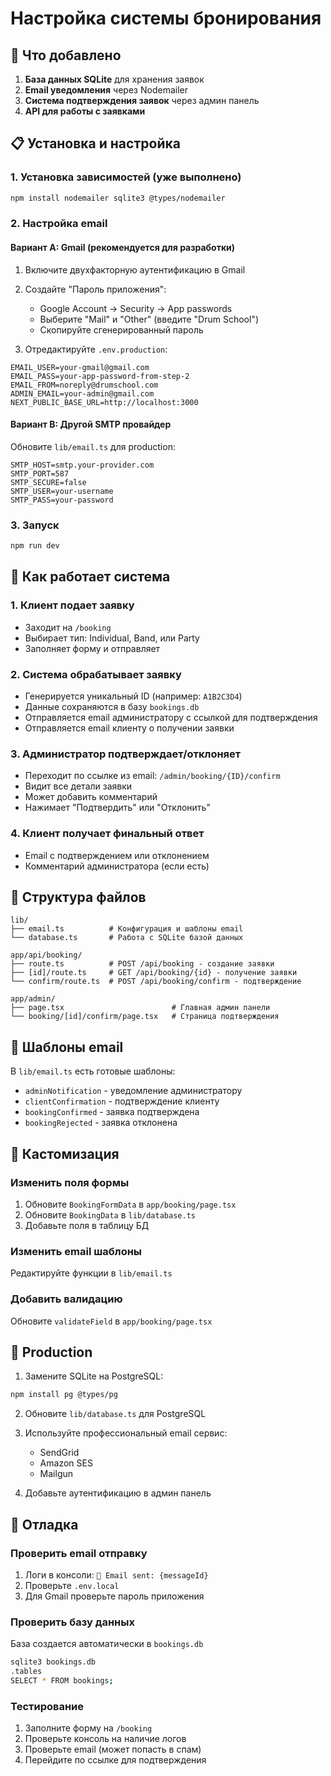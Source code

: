 # Настройка системы бронирования

## 🚀 Что добавлено

1. **База данных SQLite** для хранения заявок
2. **Email уведомления** через Nodemailer
3. **Система подтверждения заявок** через админ панель
4. **API для работы с заявками**

## 📋 Установка и настройка

### 1. Установка зависимостей (уже выполнено)
```bash
npm install nodemailer sqlite3 @types/nodemailer
```

### 2. Настройка email

#### Вариант A: Gmail (рекомендуется для разработки)

1. Включите двухфакторную аутентификацию в Gmail
2. Создайте "Пароль приложения":
   - Google Account → Security → App passwords
   - Выберите "Mail" и "Other" (введите "Drum School")
   - Скопируйте сгенерированный пароль

3. Отредактируйте `.env.production`:
```env
EMAIL_USER=your-gmail@gmail.com
EMAIL_PASS=your-app-password-from-step-2
EMAIL_FROM=noreply@drumschool.com
ADMIN_EMAIL=your-admin@gmail.com
NEXT_PUBLIC_BASE_URL=http://localhost:3000
```

#### Вариант B: Другой SMTP провайдер

Обновите `lib/email.ts` для production:
```env
SMTP_HOST=smtp.your-provider.com
SMTP_PORT=587
SMTP_SECURE=false
SMTP_USER=your-username
SMTP_PASS=your-password
```

### 3. Запуск

```bash
npm run dev
```

## 🎯 Как работает система

### 1. Клиент подает заявку
- Заходит на `/booking`
- Выбирает тип: Individual, Band, или Party
- Заполняет форму и отправляет

### 2. Система обрабатывает заявку
- Генерируется уникальный ID (например: `A1B2C3D4`)
- Данные сохраняются в базу `bookings.db`
- Отправляется email администратору с ссылкой для подтверждения
- Отправляется email клиенту о получении заявки

### 3. Администратор подтверждает/отклоняет
- Переходит по ссылке из email: `/admin/booking/{ID}/confirm`
- Видит все детали заявки
- Может добавить комментарий
- Нажимает "Подтвердить" или "Отклонить"

### 4. Клиент получает финальный ответ
- Email с подтверждением или отклонением
- Комментарий администратора (если есть)

## 📁 Структура файлов

```
lib/
├── email.ts          # Конфигурация и шаблоны email
└── database.ts       # Работа с SQLite базой данных

app/api/booking/
├── route.ts          # POST /api/booking - создание заявки
├── [id]/route.ts     # GET /api/booking/{id} - получение заявки
└── confirm/route.ts  # POST /api/booking/confirm - подтверждение

app/admin/
├── page.tsx                        # Главная админ панели
└── booking/[id]/confirm/page.tsx   # Страница подтверждения
```

## 🎨 Шаблоны email

В `lib/email.ts` есть готовые шаблоны:
- `adminNotification` - уведомление администратору
- `clientConfirmation` - подтверждение клиенту
- `bookingConfirmed` - заявка подтверждена
- `bookingRejected` - заявка отклонена

## 🔧 Кастомизация

### Изменить поля формы
1. Обновите `BookingFormData` в `app/booking/page.tsx`
2. Обновите `BookingData` в `lib/database.ts`
3. Добавьте поля в таблицу БД

### Изменить email шаблоны
Редактируйте функции в `lib/email.ts`

### Добавить валидацию
Обновите `validateField` в `app/booking/page.tsx`

## 🚀 Production

1. Замените SQLite на PostgreSQL:
```bash
npm install pg @types/pg
```

2. Обновите `lib/database.ts` для PostgreSQL

3. Используйте профессиональный email сервис:
   - SendGrid
   - Amazon SES
   - Mailgun

4. Добавьте аутентификацию в админ панель

## 🐛 Отладка

### Проверить email отправку
1. Логи в консоли: `📧 Email sent: {messageId}`
2. Проверьте `.env.local`
3. Для Gmail проверьте пароль приложения

### Проверить базу данных
База создается автоматически в `bookings.db`
```bash
sqlite3 bookings.db
.tables
SELECT * FROM bookings;
```

### Тестирование
1. Заполните форму на `/booking`
2. Проверьте консоль на наличие логов
3. Проверьте email (может попасть в спам)
4. Перейдите по ссылке для подтверждения